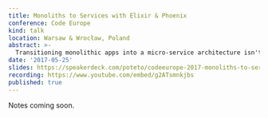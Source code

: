 ```yaml
---
title: Monoliths to Services with Elixir & Phoenix
conference: Code Europe
kind: talk
location: Warsaw & Wrocław, Poland
abstract: >-
  Transitioning monolithic apps into a micro-service architecture isn't straightforward – in fact, it is often quite difficult. In this intermediate talk, we'll learn how Elixir umbrella apps and Phoenix utilize the Erlang VM (BEAM) to make building services less painful and more productive.
date: '2017-05-25'
slides: https://speakerdeck.com/poteto/codeeurope-2017-monoliths-to-services-with-elixir-and-phoenix
recording: https://www.youtube.com/embed/g2ATsmnkjbs
published: true
---
```


Notes coming soon.